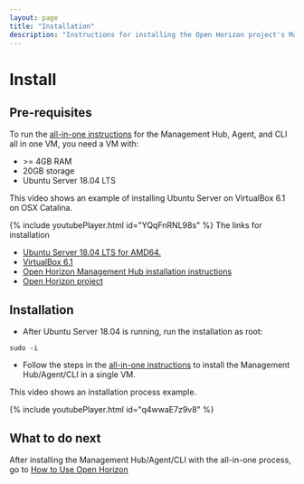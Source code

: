 ```yaml
---
layout: page
title: "Installation"
description: "Instructions for installing the Open Horizon project's Management Hub, Agent, and CLI all in one VM"
---
```


# Install

## Pre-requisites

To run the [all-in-one instructions](https://github.com/open-horizon/devops/tree/master/mgmt-hub) for the Management Hub, Agent, and CLI all in one VM, you need a VM with: 

* &gt;= 4GB RAM
* 20GB storage 
* Ubuntu Server 18.04 LTS

This video shows an example of installing Ubuntu Server on VirtualBox 6.1 on OSX Catalina.

{% include youtubePlayer.html id="YQqFnRNL98s" %}
The links for installation
* [Ubuntu Server 18.04 LTS for AMD64.](http://cdimage.ubuntu.com/ubuntu/releases/18.04/release/ubuntu-18.04.5-server-amd64.iso)
* [VirtualBox 6.1](https://www.virtualbox.org/wiki/Downloads)
* [Open Horizon Management Hub installation instructions](https://github.com/open-horizon/devops/blob/master/mgmt-hub/README.md)
* [Open Horizon project](https://www.lfedge.org/projects/openhorizon/)  

## Installation

* After Ubuntu Server 18.04 is running, run the installation as root: 

``` shell
sudo -i
```

* Follow the steps in the [all-in-one instructions](https://github.com/open-horizon/devops/tree/master/mgmt-hub) to install the Management Hub/Agent/CLI in a single VM.  

This video shows an installation process example.

{% include youtubePlayer.html id="q4wwaE7z9v8" %}

## What to do next

After installing the Management Hub/Agent/CLI with the all-in-one process, go to [How to Use Open Horizon](./use.html)
